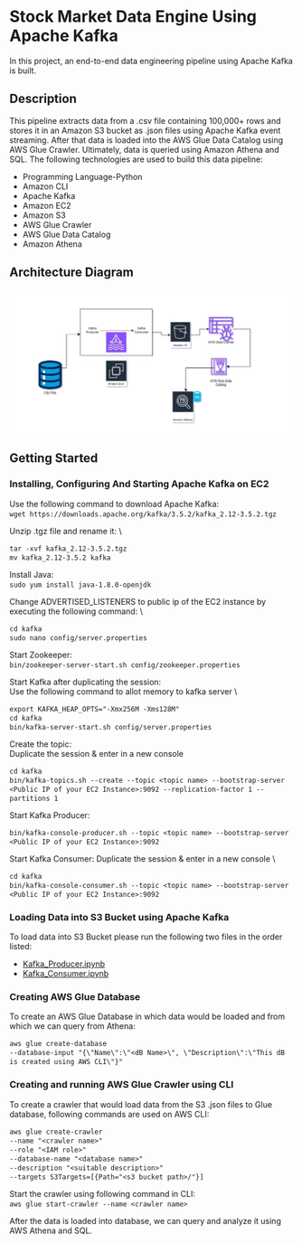 # Stock Market Data Engine Using Apache Kafka
In this project, an end-to-end data engineering pipeline using Apache Kafka is built.

## Description
This pipeline extracts data from a .csv file containing 100,000+ rows and stores it in an Amazon S3 bucket as .json files using Apache Kafka event streaming. After that data is loaded into the AWS Glue Data Catalog using AWS Glue Crawler. Ultimately, data is queried using Amazon Athena and SQL. The following technologies are used to build this data pipeline:
- Programming Language-Python
- Amazon CLI
- Apache Kafka
- Amazon EC2
- Amazon S3
- AWS Glue Crawler
- AWS Glue Data Catalog
- Amazon Athena

## Architecture Diagram
![alt text](https://github.com/rjtkhanna/Kafka_stockMarket_dataEngine/blob/main/20240427_kafka_stock_market_project_diagram.jpg?raw=true)

## Getting Started
### Installing, Configuring And Starting Apache Kafka on EC2
Use the following command to download Apache Kafka: \
`wget https://downloads.apache.org/kafka/3.5.2/kafka_2.12-3.5.2.tgz`

Unzip .tgz file and rename it: \
```
tar -xvf kafka_2.12-3.5.2.tgz
mv kafka_2.12-3.5.2 kafka
```

Install Java: \
`sudo yum install java-1.8.0-openjdk`

Change ADVERTISED_LISTENERS to public ip of the EC2 instance by executing the following command: \
```
cd kafka
sudo nano config/server.properties
```

Start Zookeeper: \
`bin/zookeeper-server-start.sh config/zookeeper.properties`

Start Kafka after duplicating the session: \
Use the following command to allot memory to kafka server \
```
export KAFKA_HEAP_OPTS="-Xmx256M -Xms128M"
cd kafka
bin/kafka-server-start.sh config/server.properties
```

Create the topic: \
Duplicate the session & enter in a new console
```
cd kafka
bin/kafka-topics.sh --create --topic <topic name> --bootstrap-server <Public IP of your EC2 Instance>:9092 --replication-factor 1 --partitions 1
```

Start Kafka Producer:
```
bin/kafka-console-producer.sh --topic <topic name> --bootstrap-server <Public IP of your EC2 Instance>:9092
```

Start Kafka Consumer:
Duplicate the session & enter in a new console \
```
cd kafka
bin/kafka-console-consumer.sh --topic <topic name> --bootstrap-server <Public IP of your EC2 Instance>:9092
```

### Loading Data into S3 Bucket using Apache Kafka
To load data into S3 Bucket please run the following two files in the order listed:
- [Kafka_Producer.ipynb](https://github.com/rjtkhanna/Kafka_stockMarket_dataEngine/blob/main/Kafka_Producer.ipynb)
- [Kafka_Consumer.ipynb](https://github.com/rjtkhanna/Kafka_stockMarket_dataEngine/blob/main/Kafka_Consumer.ipynb)

### Creating AWS Glue Database
To create an AWS Glue Database in which data would be loaded and from which we can query from Athena:
```
aws glue create-database
--database-input "{\"Name\":\"<dB Name>\", \"Description\":\"This dB is created using AWS CLI\"}"
```

### Creating and running AWS Glue Crawler using CLI
To create a crawler that would load data from the S3 .json files to Glue database, following commands are used on AWS CLI:
```
aws glue create-crawler 
--name "<crawler name>" 
--role "<IAM role>" 
--database-name "<database name>" 
--description "<suitable description>" 
--targets S3Targets=[{Path="<s3 bucket path>/"}]
```
Start the crawler using following command in CLI: \
`aws glue start-crawler --name <crawler name>`

After the data is loaded into database, we can query and analyze it using AWS Athena and SQL.

